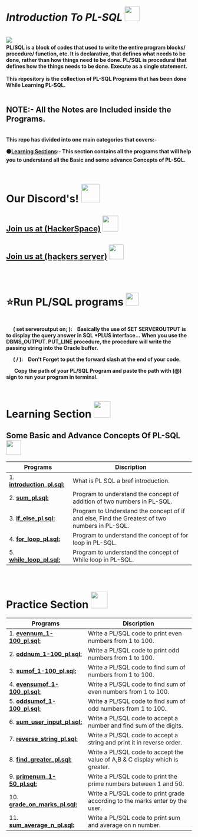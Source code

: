  <h1><b><i>Introduction To PL-SQL </i></b><img src="https://i.imgur.com/B4rKfNl.png" height=40px></h1> 
 <br>
<img src="https://i.imgur.com/DdLNUQb.gif" > 
<img src="https://i.imgur.com/wZ2fx8S.gif" height=4px width=100%>
<br><b>
PL/SQL is a block of codes that used to write the entire program blocks/ procedure/ function, etc. It is declarative, that defines what needs to be done, rather than how things need to be done. PL/SQL is procedural that defines how the things needs to be done. Execute as a single statement.<br><br>
This repository is the collection of PL-SQL Programs that has been done While Learning PL-SQL.<br><br>

<h2><b>NOTE<b>:- All the Notes are Included inside the Programs. </h2>
<br>
This repo has divided into one main categories that covers:-<br>

⚫<u>Learning Sections</u>:- This section contains all the programs that will help you to understand all the Basic and some advance Concepts of PL-SQL. <br>

<b>
<img src="https://i.imgur.com/wZ2fx8S.gif" height=4px width=100%>

# Our Discord's! <img src="https://i.imgur.com/YrfDw86.gif" height=50px>

<!-- <img src="https://i.imgur.com/wZ2fx8S.gif" height=5px width=50%> -->

**[<h2>Join us at (HackerSpace)](https://discord.gg/5PNFxQF2nz)** <img src="https://i.imgur.com/eWIwGMl.png" height=43px>

**[<h2>Join us at (h̲a̲c̲k̲e̲r̲s̲ ̲s̲e̲r̲v̲e̲r̲)](https://discord.gg/5uZjRKHmJQ)** <img src="https://i.imgur.com/ZvJVrUo.gif" height=40px>

<!-- <img src="https://i.imgur.com/wZ2fx8S.gif" height=5px width=50%> -->
</b>
<br>

# ⭐Run PL/SQL programs <img src="https://i.imgur.com/ZTeqcGO.gif" height=35px>

<img src="https://i.imgur.com/wZ2fx8S.gif" height=4px width=100%>

 <img src="https://i.imgur.com/aLhRk4Z.gif" height=12px>&nbsp;&nbsp;<b>( set serveroutput on; ):&nbsp;&nbsp;&nbsp;</b> Basically the use of SET SERVEROUTPUT is to display the query answer in SQL *PLUS interface... When you use the DBMS_OUTPUT. PUT_LINE procedure, the procedure will write the passing string into the Oracle buffer.<br>

 <img src="https://i.imgur.com/aLhRk4Z.gif" height=12px>&nbsp;&nbsp;<b>( / ):&nbsp;&nbsp;&nbsp;<b> Don't Forget to put the forward slash at the end of your code. <br>

 <img src="https://i.imgur.com/aLhRk4Z.gif" height=12px>&nbsp;&nbsp; Copy the path of your PL/SQL Program and paste the path with (@) sign to run your program in terminal.<br>

<img src="https://i.imgur.com/wZ2fx8S.gif" height=4px width=100%>

# Learning Section <img src="https://i.imgur.com/ARXvPUn.gif"  height=45px>

## Some Basic and Advance Concepts Of PL-SQL <img src="https://i.imgur.com/VIvdPkP.gif" height=40px>

| Programs                                           |Discription                             |
|----------------------------------------------------|----------------------------------------|
|1. **[introduction_pl.sql:](learning/introduction_pl.sql)**| What is PL SQL a bref introduction. |
|2. **[sum_pl.sql:](learning/sum_pl.sql)**| Program to understand the concept of addition of two numbers in PL-SQL.|
|3. **[if_else_pl.sql:](learning/if_else_pl.sql)**| Program to Understand the concept of if and else, Find the Greatest of two numbers in PL-SQL.|
|4. **[for_loop_pl.sql:](learning/for_loop_pl.sql)**| Program to understand the concept of for loop in PL-SQL.|
|5. **[while_loop_pl.sql:](learning/while_loop-pl.sql)**| Program to understand the concept of While loop in PL-SQL.|
<br>

# Practice Section <img src="https://i.imgur.com/DpLBbnp.gif"  height=45px>

| Programs                                           |Discription                             |
|----------------------------------------------------|----------------------------------------|
|1. **[evennum_1-100_pl.sql:](practice_set/evennum_1-100_pl.sql)**| Write a PL/SQL code to print even numbers from 1 to 100. |
|2. **[oddnum_1-100_pl.sql:](practice_set/oddnum_1-100_pl.sql)**| Write a PL/SQL code to print odd numbers from 1 to 100. |
|3. **[sumof_1-100_pl.sql:](practice_set/sumof_1-100_pl.sql)**| Write a PL/SQL code to find sum of numbers from 1 to 100. |
|4. **[evensumof_1-100_pl.sql:](practice_set/evensumof_1-100_pl.sql)**| Write a PL/SQL code to find sum of even numbers from 1 to 100. |
|5. **[oddsumof_1-100_pl.sql:](practice_set/oddsumof_1-100_pl.sql)**| Write a PL/SQL code to find sum of odd numbers from 1 to 100. |
|6. **[sum_user_input_pl.sql:](practice_set/sum_user_input_pl.sql)**| Write a PL/SQL code to accept a number and find sum of the digits. |
|7. **[reverse_string_pl.sql:](practice_set/reverse_string_pl.sql)**| Write a PL/SQL code to accept a string and print it in reverse order. |
|8. **[find_greater_pl.sql:](practice_set/find_greater_pl.sql)**| Write a PL/SQL code to accept the value of A,B & C display which is greater. |
|9. **[primenum_1-50_pl.sql:](practice_set/primenum_1-50_pl.sql)**| Write a PL/SQL code to print the prime numbers between 1 and 50. |
|10. **[grade_on_marks_pl.sql:](practice_set/grade_on_marks_pl.sql)**| Write a PL/SQL code to print grade according to the marks enter by the user. |
|11. **[sum_average_n_pl.sql:](practice_set/sum_average_n_pl.sql)**| Write a PL/SQL code to print sum and average on n number. |
<br>